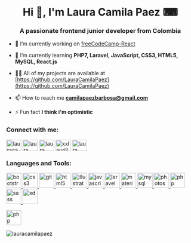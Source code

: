 <h1 align="center">Hi 👋, I'm Laura Camila Paez ⌨</h1>
<h3 align="center">A passionate frontend junior developer from Colombia</h3>

- 🔭 I’m currently working on [freeCodeCamp-React](https://github.com/LauraCamilaPaez/freeCodeCamp-React.git)

- 🌱 I’m currently learning **PHP7, Laravel, JavaScript, CSS3, HTML5, MySQL, React.js**

- 👨‍💻 All of my projects are available at [https://github.com/LauraCamilaPaez](https://github.com/LauraCamilaPaez)

- 📫 How to reach me **camilapaezbarbosa@gmail.com**

- ⚡ Fun fact **I think i'm optimistic**

<h3 align="left">Connect with me:</h3>
<p align="left">
<a href="https://twitter.com/lauracamilapez2" target="blank"><img align="center" src="https://cdn.jsdelivr.net/npm/simple-icons@3.0.1/icons/twitter.svg" alt="lauracamilapez2" height="30" width="40" /></a>
<a href="https://linkedin.com/in/laura camila paez barbosa" target="blank"><img align="center" src="https://cdn.jsdelivr.net/npm/simple-icons@3.0.1/icons/linkedin.svg" alt="laura camila paez barbosa" height="30" width="40" /></a>
<a href="https://fb.com/laura camila paez barbosa" target="blank"><img align="center" src="https://cdn.jsdelivr.net/npm/simple-icons@3.0.1/icons/facebook.svg" alt="laura camila paez barbosa" height="30" width="40" /></a>
<a href="https://instagram.com/lauracamilapaez03" target="blank"><img align="center" src="https://cdn.jsdelivr.net/npm/simple-icons@3.0.1/icons/instagram.svg" alt="xxlaurillaxx" height="30" width="40" /></a>
<a href="https://www.youtube.com/c/laura camila paez barbosa" target="blank"><img align="center" src="https://cdn.jsdelivr.net/npm/simple-icons@3.0.1/icons/youtube.svg" alt="laura camila paez barbosa" height="30" width="40" /></a>
</p>

<h3 align="left">Languages and Tools:</h3>
<p align="left"> <a href="https://getbootstrap.com" target="_blank"><img src="https://miro.medium.com/max/1024/1*9HanDsRU11ZMsgDGJwN96w.png" alt="bootstrap" width="40" height="40"/> </a> <a href="https://www.w3schools.com/css/" target="_blank"> <img src="https://lh3.googleusercontent.com/proxy/TB7zUC7WAzpWaGhv6-ONV0EBwzuvSkLarozTskHiII_ZO_zpDs4pWpWnxT-ZoeW_JuEb2GCVogfWhB1wyv-KuSNwC3LNTtg" alt="css3" width="40" height="40"/> </a> <a href="https://git-scm.com/" target="_blank"> <img src="https://image.flaticon.com/icons/png/512/25/25231.png" alt="git" width="40" height="40"/> </a> <a href="https://www.w3.org/html/" target="_blank"> <img src="http://www.w3.org/html/logo/downloads/HTML5_1Color_Black.png" alt="html5" width="40" height="40"/> </a> <a href="https://www.adobe.com/in/products/illustrator.html" target="_blank"> <img src="https://upload.wikimedia.org/wikipedia/commons/thumb/6/66/Illustrator_CC_icon.png/492px-Illustrator_CC_icon.png" alt="illustrator" width="40" height="40"/> </a> <a href="https://developer.mozilla.org/en-US/docs/Web/JavaScript" target="_blank"> <img src="https://upload.wikimedia.org/wikipedia/commons/6/6a/JavaScript-logo.png" alt="javascript" width="40" height="40"/> </a> <a href="https://laravel.com/" target="_blank"> <img src="https://cdn.freebiesupply.com/logos/large/2x/laravel-1-logo-png-transparent.png" alt="laravel" width="40" height="40"/> </a> <a href="https://materializecss.com/" target="_blank"> <img src="https://raw.githubusercontent.com/prplx/svg-logos/5585531d45d294869c4eaab4d7cf2e9c167710a9/svg/materialize.svg" alt="materialize" width="40" height="40"/> </a> <a href="https://www.mysql.com/" target="_blank"> <img src="https://download.logo.wine/logo/MySQL/MySQL-Logo.wine.png" alt="mysql" width="40" height="40"/> </a> <a href="https://www.photoshop.com/en" target="_blank"> <img src="https://logodownload.org/wp-content/uploads/2019/10/photoshop-logo-2.png" alt="photoshop" width="40" height="40"/> </a> <a href="https://www.php.net" target="_blank"> <img src="https://pngimg.com/uploads/php/php_PNG7.png" alt="php" width="40" height="40"/> </a> <a href="https://sass-lang.com" target="_blank"> <img src="https://upload.wikimedia.org/wikipedia/commons/thumb/9/96/Sass_Logo_Color.svg/245px-Sass_Logo_Color.svg.png" alt="sass" width="40" height="40"/> </a> <a href="https://www.adobe.com/products/xd.html" target="_blank"> <img src="https://cdn.worldvectorlogo.com/logos/adobe-xd.svg" alt="xd" width="40" height="40"/> </a> </p>  <a href="https://www.jetbrains.com/es-es/phpstorm/" target="_blank"> <img src="https://cdn.freebiesupply.com/logos/thumbs/2x/phpstorm-1-logo.png" alt="php storm" width="40" height="40"/> </a> </p>

<p><img align="center" src="https://github-readme-stats.vercel.app/api/top-langs?username=lauracamilapaez&show_icons=true&locale=en&layout=compact" alt="lauracamilapaez" /></p>
